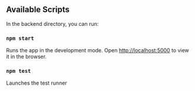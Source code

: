 ## Available Scripts

In the backend directory, you can run:

### `npm start`

Runs the app in the development mode.
Open [http://localhost:5000](http://localhost:5000) to view it in the browser.

### `npm test`

Launches the test runner


